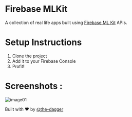 # Firebase MLKit
A collection of real life apps built using [Firebase ML Kit](https://firebase.google.com/products/ml-kit/) APIs.

# Setup Instructions

1. Clone the project
2. Add it to your Firebase Console
3. Profit!

# Screenshots : 
![image01](https://raw.githubusercontent.com/the-dagger/MLKitAndroid/master/art/screen01.png)

Built with ❤️ by [@the-dagger](https://github.com/the-dagger)
